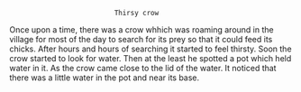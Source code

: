                               Thirsy crow

Once upon a time, there was a crow whhich was roaming around in the village for most of the day to search for its prey so that it could feed its chicks. After hours and hours of searching it started to feel thirsty. Soon the crow started to look for water. Then at the least he spotted a pot which held water in it. As the crow came close to the lid of the water. It noticed that there was a little water in the pot and near its base.
